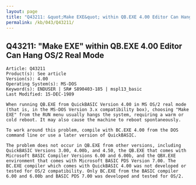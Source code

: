 ```yaml
---
layout: page
title: "Q43211: &quot;Make EXE&quot; within QB.EXE 4.00 Editor Can Hang OS/2 Real Mode"
permalink: /kb/043/Q43211/
---
```


## Q43211: &quot;Make EXE&quot; within QB.EXE 4.00 Editor Can Hang OS/2 Real Mode

	Article: Q43211
	Product(s): See article
	Version(s): 4.00
	Operating System(s): MS-DOS
	Keyword(s): ENDUSER | SR# S890403-185 | mspl13_basic
	Last Modified: 15-DEC-1989
	
	When running QB.EXE from QuickBASIC Version 4.00 in MS OS/2 real mode
	(that is, in the MS-DOS Version 3.x compatibility box), choosing "Make
	EXE" from the RUN menu usually hangs the system, requiring a warm or
	cold reboot. It may also cause the machine to reboot spontaneously.
	
	To work around this problem, compile with BC.EXE 4.00 from the DOS
	command line or use a later version of QuickBASIC.
	
	The problem does not occur in QB.EXE from other versions, including
	QuickBASIC Versions 3.00, 4.00b, and 4.50, the QB.EXE that comes with
	Microsoft BASIC Compiler Versions 6.00 and 6.00b, and the QBX.EXE
	environment that comes with Microsoft BASIC PDS Version 7.00. The
	BC.EXE compiler which comes with QuickBASIC 4.00 was not developed or
	tested for OS/2 compatibility. Only BC.EXE from the BASIC compiler
	6.00 and 6.00b and BASIC PDS 7.00 was developed and tested for OS/2.
